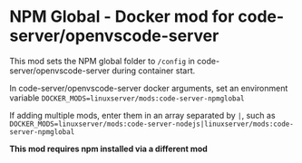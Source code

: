 # NPM Global - Docker mod for code-server/openvscode-server

This mod sets the NPM global folder to `/config` in code-server/openvscode-server during container start.

In code-server/openvscode-server docker arguments, set an environment variable `DOCKER_MODS=linuxserver/mods:code-server-npmglobal`

If adding multiple mods, enter them in an array separated by `|`, such as `DOCKER_MODS=linuxserver/mods:code-server-nodejs|linuxserver/mods:code-server-npmglobal`

**This mod requires npm installed via a different mod**
